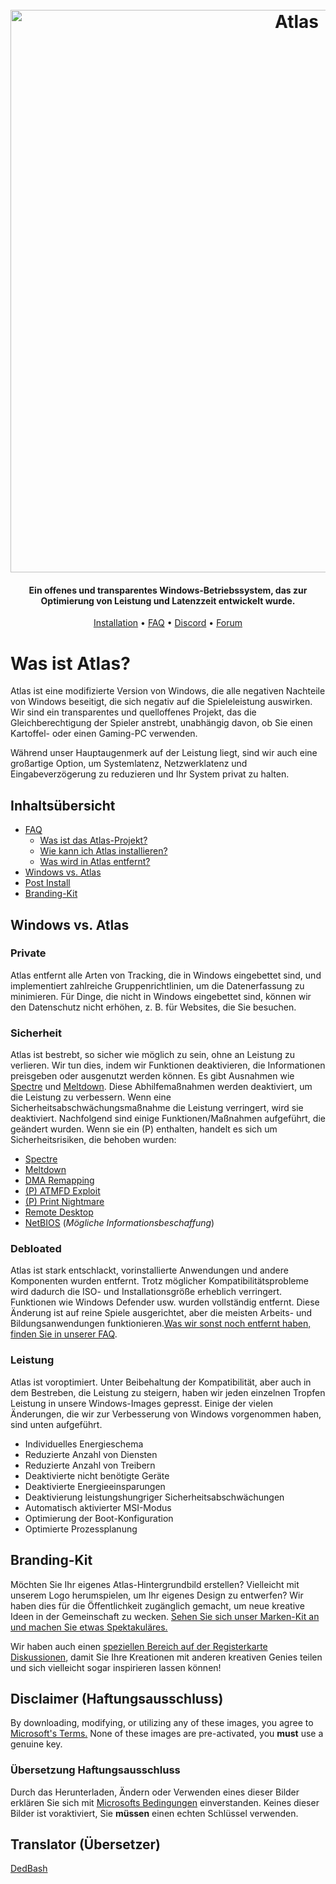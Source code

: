 <h1 align="center">
  <br>
  <a href="http://atlasos.net"><img src="https://i.imgur.com/xV08gIt.png" alt="Atlas" width="900"></a>
</h1>
<h4 align="center">Ein offenes und transparentes Windows-Betriebssystem, das zur Optimierung von Leistung und Latenzzeit entwickelt wurde.</h4>

<p align="center">
  <a href="https://github.com/Atlas-OS/Atlas/wiki/2.-Installing">Installation</a>
  •
  <a href="https://github.com/Atlas-OS/Atlas/wiki/1.-FAQ#contents">FAQ</a>
  •
  <a href="https://discord.com/servers/atlas-795710270000332800" target="_blank">Discord</a>
  •
  <a href="https://forum.atlasos.net/">Forum</a>
</p>


# Was ist Atlas?

Atlas ist eine modifizierte Version von Windows, die alle negativen Nachteile von Windows beseitigt, die sich negativ auf die Spieleleistung auswirken. Wir sind ein transparentes und quelloffenes Projekt, das die Gleichberechtigung der Spieler anstrebt, unabhängig davon, ob Sie einen Kartoffel- oder einen Gaming-PC verwenden.

Während unser Hauptaugenmerk auf der Leistung liegt, sind wir auch eine großartige Option, um Systemlatenz, Netzwerklatenz und Eingabeverzögerung zu reduzieren und Ihr System privat zu halten.

## Inhaltsübersicht

- [FAQ](https://github.com/Atlas-OS/Atlas/wiki/1.-FAQ)
  - [Was ist das Atlas-Projekt?](https://github.com/Atlas-OS/Atlas/wiki/1.-FAQ#11-what-is-the-atlas-project)
  - [Wie kann ich Atlas installieren?](https://github.com/Atlas-OS/Atlas/wiki/1.-FAQ#12-how-do-i-install-atlas-os)
  - [Was wird in Atlas entfernt?](https://github.com/Atlas-OS/Atlas/wiki/1.-FAQ#13-whats-removed-in-atlas-os)
- <a href="#windows-vs-atlas">Windows vs. Atlas</a>
- [Post Install](https://github.com/Atlas-OS/Atlas/wiki/3.-Post-Install)
- [Branding-Kit](https://github.com/Atlas-OS/Atlas/blob/main/img/brand-kit.zip?raw=true)

## Windows vs. Atlas

### **Private**

Atlas entfernt alle Arten von Tracking, die in Windows eingebettet sind, und implementiert zahlreiche Gruppenrichtlinien, um die Datenerfassung zu minimieren. Für Dinge, die nicht in Windows eingebettet sind, können wir den Datenschutz nicht erhöhen, z. B. für Websites, die Sie besuchen.

### **Sicherheit**

Atlas ist bestrebt, so sicher wie möglich zu sein, ohne an Leistung zu verlieren. Wir tun dies, indem wir Funktionen deaktivieren, die Informationen preisgeben oder ausgenutzt werden können. Es gibt Ausnahmen wie [Spectre](https://spectreattack.com/spectre.pdf) und [Meltdown](https://meltdownattack.com/meltdown.pdf). Diese Abhilfemaßnahmen werden deaktiviert, um die Leistung zu verbessern.
Wenn eine Sicherheitsabschwächungsmaßnahme die Leistung verringert, wird sie deaktiviert.
Nachfolgend sind einige Funktionen/Maßnahmen aufgeführt, die geändert wurden. Wenn sie ein (P) enthalten, handelt es sich um Sicherheitsrisiken, die behoben wurden:

- [Spectre](https://spectreattack.com/spectre.pdf)
- [Meltdown](https://meltdownattack.com/meltdown.pdf)
- [DMA Remapping](https://docs.microsoft.com/en-us/windows/security/information-protection/kernel-dma-protection-for-thunderbolt)
- [(P) ATMFD Exploit](https://msrc.microsoft.com/update-guide/en-US/vulnerability/CVE-2020-1020)
- [(P) Print Nightmare](https://us-cert.cisa.gov/ncas/current-activity/2021/06/30/printnightmare-critical-windows-print-spooler-vulnerability)
- [Remote Desktop](https://cve.mitre.org/cgi-bin/cvekey.cgi?keyword=Windows+Remote+Desktop)
- [NetBIOS](https://en.wikipedia.org/wiki/NetBIOS) (_Mögliche Informationsbeschaffung_)

### **Debloated**

Atlas ist stark entschlackt, vorinstallierte Anwendungen und andere Komponenten wurden entfernt. Trotz möglicher Kompatibilitätsprobleme wird dadurch die ISO- und Installationsgröße erheblich verringert. Funktionen wie Windows Defender usw. wurden vollständig entfernt. Diese Änderung ist auf reine Spiele ausgerichtet, aber die meisten Arbeits- und Bildungsanwendungen funktionieren.[Was wir sonst noch entfernt haben, finden Sie in unserer FAQ](https://github.com/Atlas-OS/Atlas/wiki/1.-FAQ#13-whats-removed-in-atlas-os).

### **Leistung**

Atlas ist voroptimiert. Unter Beibehaltung der Kompatibilität, aber auch in dem Bestreben, die Leistung zu steigern, haben wir jeden einzelnen Tropfen Leistung in unsere Windows-Images gepresst. Einige der vielen Änderungen, die wir zur Verbesserung von Windows vorgenommen haben, sind unten aufgeführt.

- Individuelles Energieschema
- Reduzierte Anzahl von Diensten
- Reduzierte Anzahl von Treibern
- Deaktivierte nicht benötigte Geräte
- Deaktivierte Energieeinsparungen
- Deaktivierung leistungshungriger Sicherheitsabschwächungen
- Automatisch aktivierter MSI-Modus
- Optimierung der Boot-Konfiguration
- Optimierte Prozessplanung

## Branding-Kit

Möchten Sie Ihr eigenes Atlas-Hintergrundbild erstellen? Vielleicht mit unserem Logo herumspielen, um Ihr eigenes Design zu entwerfen? Wir haben dies für die Öffentlichkeit zugänglich gemacht, um neue kreative Ideen in der Gemeinschaft zu wecken. [Sehen Sie sich unser Marken-Kit an und machen Sie etwas Spektakuläres.](https://github.com/Atlas-OS/Atlas/blob/main/img/brand-kit.zip?raw=true)

Wir haben auch einen [speziellen Bereich auf der Registerkarte Diskussionen](https://github.com/Atlas-OS/Atlas/discussions/categories/community-artwork), damit Sie Ihre Kreationen mit anderen kreativen Genies teilen und sich vielleicht sogar inspirieren lassen können!

## Disclaimer (Haftungsausschluss)

By downloading, modifying, or utilizing any of these images, you agree to [Microsoft's Terms.](https://www.microsoft.com/en-us/Useterms/Retail/Windows/10/UseTerms_Retail_Windows_10_English.htm) None of these images are pre-activated, you **must** use a genuine key.

### Übersetzung Haftungsausschluss

Durch das Herunterladen, Ändern oder Verwenden eines dieser Bilder erklären Sie sich mit [Microsofts Bedingungen](https://www.microsoft.com/en-us/Useterms/Retail/Windows/10/UseTerms_Retail_Windows_10_English.htm) einverstanden. Keines dieser Bilder ist voraktiviert, Sie **müssen** einen echten Schlüssel verwenden.

## Translator (Übersetzer)
[DedBash](https://github.com/DedBash/)